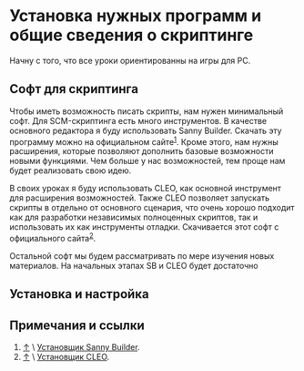 # Установка нужных программ и общие сведения о скриптинге

Начну с того, что все уроки ориентированны на игры для PC.

## Софт для скриптинга

Чтобы иметь возможность писать скрипты, нам нужен минимальный софт. Для SCM-скриптинга есть много инструментов. В качестве основного редактора я буду использовать Sanny Builder. Скачать эту программу можно на официальном сайте<a name="top1"></a><sup>[1](#sb_installer)</sup>. Кроме этого, нам нужны расширения, которые позволяют дополнить базовые возможности новыми функциями. Чем больше у нас возможностей, тем проще нам будет реализовать свою идею.

В своих уроках я буду использовать CLEO, как основной инструмент для расширения возможностей. Также CLEO позволяет запускать скрипты в отдельно от основного сценария, что очень хорошо подходит как для разработки независимых полноценных скриптов, так и использовать их как инструменты отладки. Скачивается этот софт с официального сайта<a name="top2"></a><sup>[2](#cleo_installer)</sup>. 

Остальной софт мы будем рассматривать по мере изучения новых материалов. На начальных этапах SB и CLEO будет достаточно

## Установка и настройка

## Примечания и ссылки
1) [&#8593;](#top1) \ <a name="sb_installer"></a> [Установщик Sanny Builder](http://q32.ru/4155/https://sannybuilder.com/ru/index.html).
2) [&#8593;](#top2) \ <a name="cleo_installer"></a> [Установщик CLEO](http://q32.ru/4155/https://cleo.li/ru/index.html).




